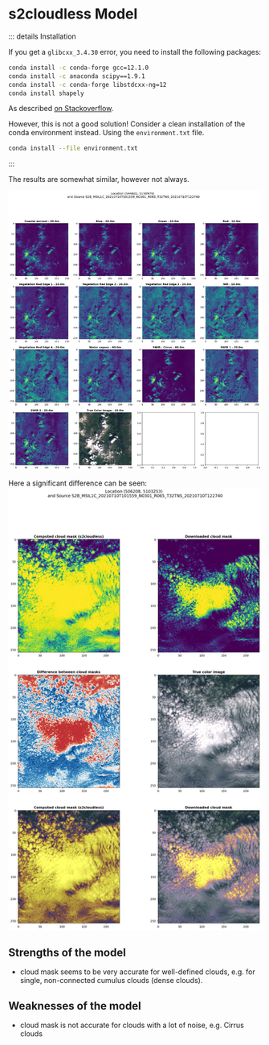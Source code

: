 # s2cloudless Model

::: details Installation

If you get a `glibcxx_3.4.30` error, you need to install the following packages:

```bash
conda install -c conda-forge gcc=12.1.0
conda install -c anaconda scipy==1.9.1 
conda install -c conda-forge libstdcxx-ng=12
conda install shapely
```

As
described [on Stackoverflow](https://stackoverflow.com/questions/72540359/glibcxx-3-4-30-not-found-for-librosa-in-conda-virtual-environment-after-tryin).

However, this is not a good solution! Consider a clean installation of the conda environment instead.
Using the `environment.txt` file.

```bash
conda install --file environment.txt
```

:::

The results are somewhat similar, however not always.

![s2cloudless](./images/s2cloudless_res.png)

Here a significant difference can be seen:
![s2cloudless](./images/s2cloudless_res2.png)

## Strengths of the model

- cloud mask seems to be very accurate for well-defined clouds, e.g. for single, non-connected cumulus clouds (dense clouds).

## Weaknesses of the model

- cloud mask is not accurate for clouds with a lot of noise, e.g. Cirrus clouds